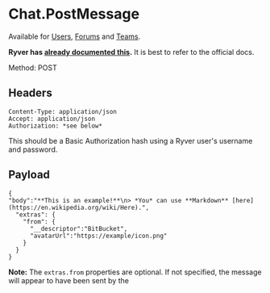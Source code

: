 # Chat.PostMessage

Available for [Users](entities/entity.user.md), 
[Forums](entities/entity.forum.md) and [Teams](entities/entity.workroom.md).

**Ryver has [already documented this](https://support.ryver.com/chatmessage-api/).**
It is best to refer to the official docs.

Method: POST

## Headers

```
Content-Type: application/json
Accept: application/json
Authorization: *see below*
```

This should be a Basic Authorization hash using a Ryver user's username
and password.

## Payload

```
{
"body":"**This is an example!**\n> *You* can use **Markdown** [here](https://en.wikipedia.org/wiki/Here).",
  "extras": {
    "from": {
      "__descriptor":"BitBucket",
      "avatarUrl":"https://example/icon.png"
    } 
  }
}
```

**Note:** The `extras.from` properties are optional. If not specified,
the message will appear to have been sent by the 
